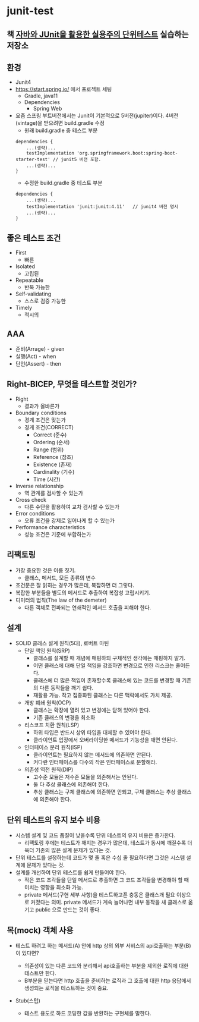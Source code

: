 # junit-test

## 책 [자바와 JUnit을 활용한 실용주의 단위테스트](http://www.yes24.com/Product/Goods/75189146) 실습하는 저장소

## 환경
- Junit4
- https://start.spring.io/ 에서 프로젝트 세팅
    - Gradle, java11
    - Dependencies
        - Spring Web
- 요즘 스프링 부트버전에서는 Junit이 기본적으로 5버전(jupiter)이다. 4버전(vintage)을 받으려면 build.gradle 수정
    - 원래 build.gradle 중 테스트 부분
    ```
    dependencies {
        ...(생략)...
        testImplementation 'org.springframework.boot:spring-boot-starter-test' // junit5 버전 포함.
        ...(생략)...
    }
    ```
    - 수정한 build.gradle 중 테스트 부분
    ```
    dependencies {
        ...(생략)...
        testImplementation 'junit:junit:4.11'   // junit4 버전 명시
        ...(생략)...
    }
    ```

## 좋은 테스트 조건
- First
    - 빠른
- Isolated
    - 고립된
- Repeatable 
    - 반복 가능한
- Self-validating 
    - 스스로 검증 가능한
- Timely
    - 적시의

## AAA
- 준비(Arrage) - given
- 실행(Act) - when
- 단언(Assert) - then

## Right-BICEP, 무엇을 테스트할 것인가?
- Right
    - 결과가 올바른가
- Boundary conditions
    - 경계 조건은 맞는가
    - 경게 조건(CORRECT)
        - Correct (준수)
        - Ordering (순서)
        - Range (범위)
        - Reference (참조)
        - Existence (존재)
        - Cardinality (기수)
        - Time (시간)
- Inverse relationship
    - 역 관계를 검사할 수 있는가
- Cross check
    - 다른 수단을 활용하여 교차 검사할 수 있는가
- Error conditions
    - 오류 조건을 강제로 일어나게 할 수 있는가
- Performance characteristics
    - 성능 조건은 기준에 부합하는가


## 리팩토링
- 가장 중요한 것은 이름 짓기.
    - 클래스, 메서드, 모든 종류의 변수
- 조건문은 잘 읽히는 경우가 많은데, 복잡하면 더 그렇다.
- 복잡한 부분들을 별도의 메서드로 추출하여 복잡성 고립시키기.
- 디미터의 법칙(The law of the demeter)
    - 다른 객체로 전파되는 연쇄적인 메서드 호출을 피해야 한다.

## 설계
- SOLID 클래스 설계 원칙(5대), 로버트 마틴
    - 단일 책임 원칙(SRP)
        - 클래스를 설계할 때 개념에 매핑하되 구체적인 생각에는 매핑하지 말기.
        - 어떤 클래스에 대해 단일 책임을 강조하면 변경으로 인한 리스크는 줄어든다.
        - 클래스에 더 많은 책임이 존재할수록 클래스에 있는 코드를 변경할 때 기존의 다른 동작들을 깨기 쉽다.
        - 재활용 가능. 작고 집중화된 클래스는 다른 맥락에서도 가치 제공.
    - 개방 폐쇄 원칙(OCP)
        - 클래스는 확장에 열려 있고 변경에는 닫혀 있어야 한다.
        - 기존 클래스의 변경을 최소화
    - 리스코프 치환 원칙(LSP)
        - 하위 타입은 반드시 상위 타입을 대체할 수 있어야 한다.
        - 클라이언트 입장에서 오버라이딩한 메서드가 기능성을 깨면 안된다.
    - 인터페이스 분리 원칙(ISP)
        - 클라이언트는 필요하지 않는 메서드에 의존하면 안된다.
        - 커다란 인터페이스를 다수의 작은 인터페이스로 분할해라.
    - 의존성 역전 원칙(DIP)
        - 고수준 모듈은 저수준 모듈을 의존해서는 안된다.
        - 둘 다 추상 클래스에 의존해야 한다. 
        - 추상 클래스는 구체 클래스에 의존하면 안되고, 구체 클래스는 추상 클래스에 의존해야 한다.

## 단위 테스트의 유지 보수 비용
- 시스템 설계 및 코드 품질이 낮을수록 단위 테스트의 유지 비용은 증가한다.
    - 리팩토링 후에는 테스트가 깨지는 경우가 많은데, 테스트가 동시에 깨질수록 더욱더 기존의 많은 설계 문제가 있다는 것.
- 단위 테스트를 설정하는데 코드가 몇 줄 혹은 수십 줄 필요하다면 그것은 시스템 설계에 문제가 있다는 것.
- 설계를 개선하여 단위 테스트를 쉽게 만들어야 한다.
    - 작은 코드 조각들을 단일 메서드로 추출하면 그 코드 조각들을 변경해야 할 때 미치는 영향을 최소화 가능.
    - private 메서드(구현 세부 사항)을 테스트하고픈 충동은 클래스개 필요 이상으로 커졌다는 의미. private 메서드가 계속 늘어나면 내부 동작을 새 클래스로 옮기고 public 으로 만드는 것이 좋다.
    

## 목(mock) 객체 사용
- 테스트 하려고 하는 메서드(A) 안에 http 상의 외부 서비스의 api호출하는 부분(B)이 있다면?
    - 의존성이 있는 다른 코드와 분리해서 api호출하는 부분을 제외한 로직에 대한 테스트만 한다.
    - B부분을 믿는다면 http 호출을 준비하는 로직과 그 호출에 대한 http 응답에서 생성되는 로직을 테스트하는 것이 중요.

- Stub(스텁)
    - 테스트 용도로 하드 코딩한 값을 반환하는 구현체를 말한다.